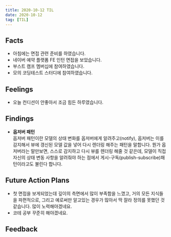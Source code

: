 ```yaml
---
title: 2020-10-12 TIL
date: 2020-10-12
tag: [TIL]
---
```


## Facts

- 아침에는 면접 관련 준비를 하였습니다.
- 네이버 예약 플랫폼 FE 인턴 면접을 보았습니다.
- 부스트 캠프 멤버십에 참여하였습니다.
- 모의 코딩테스트 스터디에 참여하였습니다.

## Feelings

- 오늘 컨디션이 안좋아서 조금 힘든 하루였습니다.

## Findings

- **옵저버 패턴**  
  옵저버 패턴이란 모델의 상태 변화를 옵저버에게 알려주고(notify), 옵저버는 이를 감지해서 뷰에 갱신된 모델 값을 넣어 다시 렌더링 해주는 패턴을 말합니다. 뭔가 옵저버라는 말만보면, 스스로 감지하고 다시 뷰를 렌더링 해줄 것 같은데, 모델이 직접 자신의 상태 변동 사항을 알려줘야 하는 점에서 게시-구독(publish-subscribe)패턴이라고도 불린다 합니다.

## Future Action Plans

- 첫 면접을 보게되었는데 깊이의 측면에서 많이 부족함을 느꼈고, 거의 모든 지식들을 파편적으로, 그리고 예로써만 알고있는 경우가 많아서 딱 잘라 정의를 못했던 것 같습니다. 많이 노력해야겠네요.
- 코테 공부 꾸준히 해야겠네요.

## Feedback
